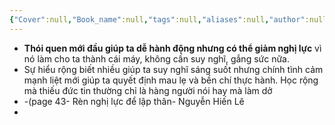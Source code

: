 ```yaml
---
{"Cover":null,"Book_name":null,"tags":null,"aliases":null,"author":null,"link":null,"dg-publish":true,"permalink":"/Book_ Reading 2024/Những câu nói hay trong sách/Những yếu tố ảnh hưởng đến nghị lực/","dgPassFrontmatter":true,"noteIcon":"2","created":"2023-12-15T08:45:46.902+07:00","updated":"2023-12-21T17:56:41.156+07:00"}
---
```


- **Thói quen mới đầu giúp ta dễ hành động nhưng có thể giảm nghị lực** vì nó làm cho ta thành cái máy, không cần suy nghĩ, gắng sức nữa.
- Sự hiểu rộng biết nhiều giúp ta suy nghĩ sáng suốt nhưng chính tình cảm mạnh liệt mới giúp ta quyết định mau lẹ và bền chí thực hành. Học rộng mà thiếu đức tin thường chỉ là hàng người nói hay mà làm dở 
- -(page 43- Rèn nghị lực để lập thân- Nguyễn Hiến Lê
-